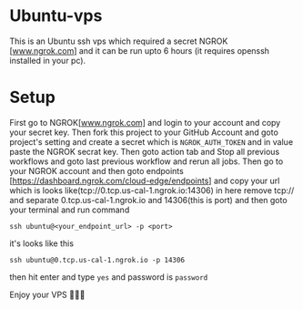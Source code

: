 # Ubuntu-vps
This is an Ubuntu ssh vps which required a secret NGROK [www.ngrok.com] and it can be run upto 6 hours (it requires openssh installed in your pc).

# Setup
First go to NGROK[www.ngrok.com] and login to your account and copy your secret key. Then fork this project to your GitHub Account and goto project's setting and create a secret which is ```NGROK_AUTH_TOKEN``` and in value paste the NGROK secrat key. Then goto action tab and Stop all previous workflows and goto last previous workflow and rerun all jobs. Then go to your NGROK account and then goto endpoints [https://dashboard.ngrok.com/cloud-edge/endpoints] and copy your url which is looks like(tcp://0.tcp.us-cal-1.ngrok.io:14306) in here remove tcp:// and separate 0.tcp.us-cal-1.ngrok.io and 14306(this is port) and then goto your terminal and run command

```ssh ubuntu@<your_endpoint_url> -p <port>```

it's looks like this

```ssh ubuntu@0.tcp.us-cal-1.ngrok.io -p 14306```

then hit enter and type 
```yes``` 
and password is 
```password```


Enjoy your VPS 🥳🥳🥳
